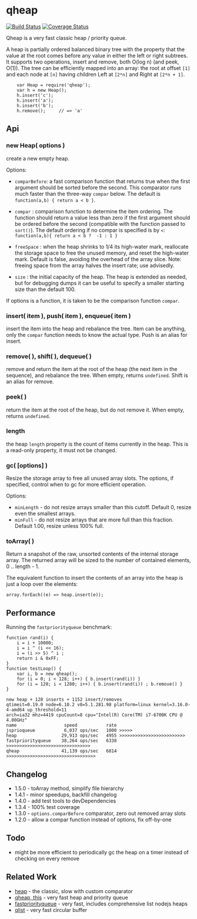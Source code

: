 qheap
=====

[![Build Status](https://api.travis-ci.org/andrasq/node-qheap.svg?branch=master)](https://travis-ci.org/andrasq/node-qheap)
[![Coverage Status](https://coveralls.io/repos/github/andrasq/node-qheap/badge.svg?branch=master)](https://coveralls.io/github/andrasq/node-qheap?branch=master)

Qheap is a very fast classic heap / priority queue.

A heap is partially ordered balanced binary tree with the property that the
value at the root comes before any value in either the left or right subtrees.
It supports two operations, insert and remove, both O(log n) (and peek, O(1)).
The tree can be efficiently mapped into an array: the root at offset `[1]` and
each node at `[n]` having children Left at `[2*n]` and Right at `[2*n + 1]`.

        var Heap = require('qheap');
        var h = new Heap();
        h.insert('c');
        h.insert('a');
        h.insert('b');
        h.remove();     // => 'a'


Api
---

### new Heap( options )

create a new empty heap.

Options:

- `comparBefore`: a fast comparison function that returns true when the first
argument should be sorted before the second.  This comparator runs much faster than
the three-way `compar` below.  The default is `function(a,b) { return a < b }`.
- `compar` : comparison function to determine the item ordering.  The function
should return a value less than zero if the first argument should be ordered
before the second (compatible with the function passed to `sort()`).  The
default ordering if no compar is specified is by `<`:  `function(a,b){ return
a < b ?  -1 : 1 }`

- `freeSpace` : when the heap shrinks to 1/4 its high-water mark, reallocate the
storage space to free the unused memory, and reset the high-water mark.
Default is false, avoiding the overhead of the array slice.  Note: freeing
space from the array halves the insert rate; use advisedly.

- `size` : the initial capacity of the heap.  The heap is extended as needed,
but for debugging dumps it can be useful to specify a smaller starting size than
the default 100.

If options is a function, it is taken to be the comparison function `compar`.

### insert( item ), push( item ), enqueue( item )

insert the item into the heap and rebalance the tree.  Item can be anything,
only the `compar` function needs to know the actual type.
Push is an alias for insert.

### remove( ), shift( ), dequeue( )

remove and return the item at the root of the heap (the next item in the
sequence), and rebalance the tree.  When empty, returns `undefined`.
Shift is an alias for remove.

### peek( )

return the item at the root of the heap, but do not remove it.  When empty,
returns `undefined`.

### length

the heap `length` property is the count of items currently in the heap.  This
is a read-only property, it must not be changed.

### gc( [options] )

Resize the storage array to free all unused array slots.  The options, if
specified, control when to gc for more efficient operation.

Options:

- `minLength` - do not resize arrays smaller than this cutoff.
  Default 0, resize even the smallest arrays.
- `minFull` - do not resize arrays that are more full than this fraction.
  Default 1.00, resize unless 100% full.

### toArray( )

Return a snapshot of the raw, unsorted contents of the internal storage array.
The returned array will be sized to the number of contained elements, 0 .. length - 1.

The equivalent function to insert the contents of an array into the heap is just
a loop over the elements:

    array.forEach((e) => heap.insert(e));

Performance
-----------

Running the `fastpriorityqueue` benchmark:

    function rand(i) {
        i = i + 10000;
        i = i ^ (i << 16);
        i = (i >> 5) ^ i ;
        return i & 0xFF;
    }
    function testLoop() {
        var i, b = new qheap();
        for (i = 0; i < 128; i++) { b.insert(rand(i)) }
        for (i = 128; i < 1280; i++) { b.insert(rand(i)) ; b.remove() }
    }

    new heap + 128 inserts + 1152 insert/removes
    qtimeit=0.19.0 node=6.10.2 v8=5.1.281.98 platform=linux kernel=3.16.0-4-amd64 up_threshold=11
    arch=ia32 mhz=4419 cpuCount=8 cpu="Intel(R) Core(TM) i7-6700K CPU @ 4.00GHz"
    name                  speed           rate
    jsprioqueue           6,037 ops/sec   1000 >>>>>
    heap                 29,913 ops/sec   4955 >>>>>>>>>>>>>>>>>>>>>>>>>
    fastpriorityqueue    38,264 ops/sec   6338 >>>>>>>>>>>>>>>>>>>>>>>>>>>>>>>>
    qheap                41,139 ops/sec   6814 >>>>>>>>>>>>>>>>>>>>>>>>>>>>>>>>>>


Changelog
---------

- 1.5.0 - toArray method, simplify file hierarchy
- 1.4.1 - minor speedups, backfill changelog
- 1.4.0 - add test tools to devDependencies
- 1.3.4 - 100% test coverage
- 1.3.0 - `options.comparBefore` comparator, zero out removed array slots
- 1.2.0 - allow a compar function instead of options, fix off-by-one


Todo
----

- might be more efficient to periodically gc the heap on a timer instead of checking
  on every remove


Related Work
------------

- [heap](https://www.npmjs.com/package/heap) - the classic, slow with custom comparator
- [qheap, this](https://www.npmjs.org/package/qheap) - very fast heap and priority queue
- [fastpriorityqueue](https://www.npmjs.com/package/fastpriorityqueue) - very fast, includes comprehensive list nodejs heaps
- [qlist](https://www.npmjs.com/package/qlist) - very fast circular buffer
